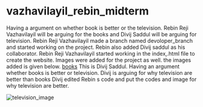 # vazhavilayil_rebin_midterm
 Having a argument on whether book is better or the television.
 Rebin Reji Vazhavilayil will be arguing for the books and Divij Saddul will be arguing for television.
 Rebin Reji Vazhavilayil made a branch named devoloper_branch and started working on the project. Rebin also added Divij saddul as his collaborator.
 Rebin Reji  Vazhavilayil started working in the index,.html file to create the website.
 Images were added for the project as well. 
 the images added is given below.
 [books](https://user-images.githubusercontent.com/121913598/217670933-2609156f-1927-4277-8a7d-806aa7914c65.jpeg)
This is Divij Saddul.
 Having an argument whether books is better or television.
 Divij is arguing for why television are better than books
 Divij edited Rebin s code and put the codes and image for why television are better.
 
![television_image](https://user-images.githubusercontent.com/121986257/217676437-5e0c0d85-fd6e-44fc-8acc-461b6cb78abc.jpg)
